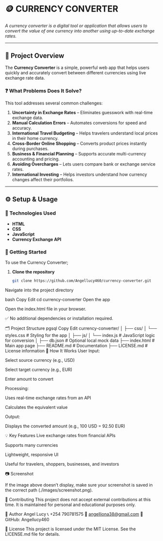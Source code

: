 # 🪙 CURRENCY CONVERTER

*A currency converter is a digital tool or application that allows users to convert the value of one currency into another using up-to-date exchange rates.*

---

## 📌 Project Overview

The **Currency Converter** is a simple, powerful web app that helps users quickly and accurately convert between different currencies using live exchange rate data.

### ❓ What Problems Does It Solve?

This tool addresses several common challenges:

1. **Uncertainty in Exchange Rates** – Eliminates guesswork with real-time exchange data.
2. **Manual Calculation Errors** – Automates conversions for speed and accuracy.
3. **International Travel Budgeting** – Helps travelers understand local prices in their home currency.
4. **Cross-Border Online Shopping** – Converts product prices instantly during purchases.
5. **Business & Financial Planning** – Supports accurate multi-currency accounting and pricing.
6. **Avoiding Overcharges** – Lets users compare bank or exchange service rates.
7. **International Investing** – Helps investors understand how currency changes affect their portfolios.

---

## ⚙️ Setup & Usage

### 🔧 Technologies Used
- **HTML**
- **CSS**
- **JavaScript**
- **Currency Exchange API**

### 🚀 Getting Started

To use the Currency Converter;

1. **Clone the repository**
   ```bash
   git clone https://github.com/Angellucy460/currency-converter.git
Navigate into the project directory

bash
Copy
Edit
cd currency-converter
Open the app

Open the index.html file in your browser.

✅ No additional dependencies or installation required.

🗂 Project Structure
pgsql
Copy
Edit
currency-converter/
│
├── css/
│   └── styles.css         # Styling for the app
│
├── js/
│   └── index.js           # JavaScript logic for conversion
│
├── db.json                # Optional local mock data
├── index.html             # Main app page
├── README.md              # Documentation
├── LICENSE.md             # License information
🔧 How It Works
User Input:

Select source currency (e.g., USD)

Select target currency (e.g., EUR)

Enter amount to convert

Processing:

Uses real-time exchange rates from an API

Calculates the equivalent value

Output:

Displays the converted amount (e.g., 100 USD = 92.50 EUR)

💡 Key Features
Live exchange rates from financial APIs

Supports many currencies

Lightweight, responsive UI

Useful for travelers, shoppers, businesses, and investors

📷 Screenshot

If the image above doesn’t display, make sure your screenshot is saved in the correct path (./images/screenshot.png).

🤝 Contributing
This project does not accept external contributions at this time.
It is maintained for personal and educational purposes only.

👤 Author
Angel Lucy
📞 +254 790781575
📧 angelliona38@gmail.com
🔗 GitHub: Angellucy460

📄 License
This project is licensed under the MIT License.
See the LICENSE.md file for details.